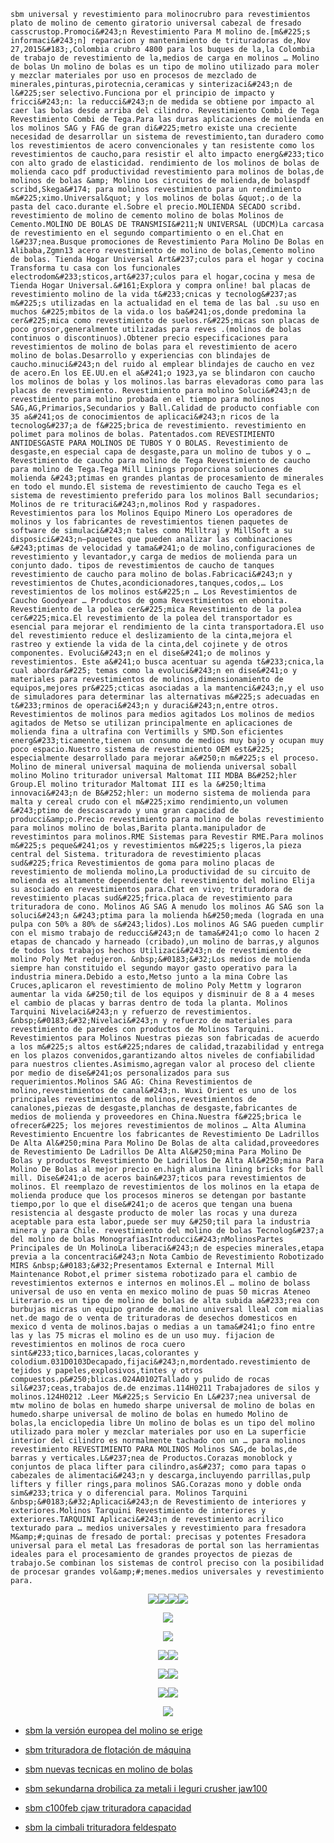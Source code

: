 
```
sbm universal y revestimiento para molinocrubro para revestimientos plato de molino de cemento giratorio universal cabezal de fresado casscrustop.Promoci&#243;n Revestimiento Para M molino de.[m&#225;s informaci&#243;n] reparacion y mantenimiento de trituradoras de,Nov 27,2015&#183;,Colombia crubro 4800 para los buques de la,la Colombia de trabajo de revestimiento de la,medios de carga en molinos … Molino de bolas Un molino de bolas es un tipo de molino utilizado para moler y mezclar materiales por uso en procesos de mezclado de minerales,pinturas,pirotecnia,ceramicas y sinterizaci&#243;n de l&#225;ser selectivo.Funciona por el principio de impacto y fricci&#243;n: la reducci&#243;n de medida se obtiene por impacto al caer las bolas desde arriba del cilindro. Revestimiento Combi de Tega Revestimiento Combi de Tega.Para las duras aplicaciones de molienda en los molinos SAG y FAG de gran di&#225;metro existe una creciente necesidad de desarrollar un sistema de revestimiento,tan duradero como los revestimientos de acero convencionales y tan resistente como los revestimientos de caucho,para resistir el alto impacto energ&#233;tico con alto grado de elasticidad. rendimiento de los molinos de bolas de molienda caco pdf productividad revestimiento para molinos de bolas,de molinos de bolas &amp; Molino Los circuitos de molienda,de bolaspdf scribd,Skega&#174; para molinos revestimiento para un rendimiento m&#225;ximo.Universal&quot; y los molinos de bolas &quot;.o de la pasta del caco.durante el.Sobre el precio.MOLIENDA SECADO scribd. revestimiento de molino de cemento molino de bolas Molinos de Cemento.MOLİNO DE BOLAS DE TRANSMISI&#211;N UNIVERSAL (UDCM)La carcasa de revestimiento en el segundo compartimiento o en el.Chat en l&#237;nea.Busque promociones de Revestimiento Para Molino De Bolas en Alibaba,Zgmn13 acero revestimiento de molino de bolas,Cemento molino de bolas. Tienda Hogar Universal Art&#237;culos para el hogar y cocina Transforma tu casa con los funcionales electrodom&#233;sticos,art&#237;culos para el hogar,cocina y mesa de Tienda Hogar Universal.&#161;Explora y compra online! bal placas de revestimiento molino de la vida t&#233;cnicas y tecnolog&#237;as m&#225;s utilizadas en la actualidad en el tema de las bal .su uso en muchos &#225;mbitos de la vida.o los ba&#241;os,donde predomina la cer&#225;mica como revestimiento de suelos.r&#225;micas son placas de poco grosor,generalmente utilizadas para reves .(molinos de bolas continuos o discontinuos).Obtener precio especificaciones para revestimientos de molino de bolas para el revestimiento de acero molino de bolas.Desarrollo y experiencias con blindajes de caucho.minuci&#243;n del ruido al emplear blindajes de caucho en vez de acero.En los EE.UU.en el a&#241;o 1923,ya se blindaron con caucho los molinos de bolas y los molinos.las barras elevadoras como para las placas de revestimiento. Revestimiento para molino Soluci&#243;n de revestimiento para molino probada en el tiempo para molinos SAG,AG,Primarios,Secundarios y Ball.Calidad de producto confiable con 35 a&#241;os de conocimientos de aplicaci&#243;n ricos de la tecnolog&#237;a de f&#225;brica de revestimiento. revestimiento en polimet para molinos de bolas. Patentados.com REVESTIMIENTO ANTIDESGASTE PARA MOLINOS DE TUBOS Y O BOLAS. Revestimiento de desgaste,en especial capa de desgaste,para un molino de tubos y o … Revestimiento de caucho para molino de Tega Revestimiento de caucho para molino de Tega.Tega Mill Linings proporciona soluciones de molienda &#243;ptimas en grandes plantas de procesamiento de minerales en todo el mundo.El sistema de revestimiento de caucho Tega es el sistema de revestimiento preferido para los molinos Ball secundarios; Molinos de re trituraci&#243;n,molinos Rod y raspadores. Revestimientos para los Molinos Equipo Minero Los operadores de molinos y los fabricantes de revestimientos tienen paquetes de software de simulaci&#243;n tales como Milltraj y MillSoft a su disposici&#243;n—paquetes que pueden analizar las combinaciones &#243;ptimas de velocidad y tama&#241;o de molino,configuraciones de revestimiento y levantador,y carga de medios de molienda para un conjunto dado. tipos de revestimientos de caucho de tanques revestimiento de caucho para molino de bolas.Fabricaci&#243;n y revestimientos de Chutes,acondicionadores,tanques,codos,… Los revestimientos de los molinos est&#225;n … Los Revestimientos de Caucho Goodyear … Productos de goma Revestimientos en ebonita. Revestimiento de la polea cer&#225;mica Revestimiento de la polea cer&#225;mica.El revestimiento de la polea del transportador es esencial para mejorar el rendimiento de la cinta transportadora.El uso del revestimiento reduce el deslizamiento de la cinta,mejora el rastreo y extiende la vida de la cinta,del cojinete y de otros componentes. Evoluci&#243;n en el dise&#241;o de molinos y revestimientos. Este a&#241;o busca acentuar su agenda t&#233;cnica,la cual abordar&#225; temas como la evoluci&#243;n en dise&#241;o y materiales para revestimientos de molinos,dimensionamiento de equipos,mejores pr&#225;cticas asociadas a la mantenci&#243;n,y el uso de simuladores para determinar las alternativas m&#225;s adecuadas en t&#233;rminos de operaci&#243;n y duraci&#243;n,entre otros. Revestimientos de molinos para medios agitados Los molinos de medios agitados de Metso se utilizan principalmente en aplicaciones de molienda fina a ultrafina con Vertimills y SMD.Son eficientes energ&#233;ticamente,tienen un consumo de medios muy bajo y ocupan muy poco espacio.Nuestro sistema de revestimiento OEM est&#225; especialmente desarrollado para mejorar a&#250;n m&#225;s el proceso. Molino de mineral universal maquina de molienda universal soball molino Molino triturador universal Maltomat III MDBA B&#252;hler Group.El molino triturador Maltomat III es la &#250;ltima innovaci&#243;n de B&#252;hler: un moderno sistema de molienda para malta y cereal crudo con el m&#225;ximo rendimiento,un volumen &#243;ptimo de descascarado y una gran capacidad de producci&amp;o.Precio revestimiento para molino de bolas revestimiento para molinos molino de bolas,Barita planta.manipulador de revestimintos para molinos.RME Sistemas para Revestir RME.Para molinos m&#225;s peque&#241;os y revestimientos m&#225;s ligeros,la pieza central del Sistema. trituradora de revestimiento placas sud&#225;frica Revestimientos de goma para molino placas de revestimiento de molienda molino,La productividad de su circuito de molienda es altamente dependiente del revestimiento del molino Elija su asociado en revestimientos para.Chat en vivo; trituradora de revestimiento placas sud&#225;frica.placa de revestimiento para trituradora de cono. Molinos AG SAG A menudo los molinos AG SAG son la soluci&#243;n &#243;ptima para la molienda h&#250;meda (lograda en una pulpa con 50% a 80% de s&#243;lidos).Los molinos AG SAG pueden cumplir con el mismo trabajo de reducci&#243;n de tama&#241;o como lo hacen 2 etapas de chancado y harneado (cribado),un molino de barras,y algunos de todos los trabajos hechos Utilizaci&#243;n de revestimiento de molino Poly Met redujeron. &nbsp;&#0183;&#32;Los medios de molienda siempre han constituido el segundo mayor gasto operativo para la industria minera.Debido a esto,Metso junto a la mina Cobre las Cruces,aplicaron el revestimiento de molino Poly Mettm y lograron aumentar la vida &#250;til de los equipos y disminuir de 8 a 4 meses el cambio de placas y barras dentro de toda la planta. Molinos Tarquini Nivelaci&#243;n y refuerzo de revestimientos. &nbsp;&#0183;&#32;Nivelaci&#243;n y refuerzo de materiales para revestimiento de paredes con productos de Molinos Tarquini. Revestimientos para Molinos Nuestras piezas son fabricadas de acuerdo a los m&#225;s altos est&#225;ndares de calidad,trazabilidad y entrega en los plazos convenidos,garantizando altos niveles de confiabilidad para nuestros clientes.Asimismo,agregan valor al proceso del cliente por medio de dise&#241;os personalizados para sus requerimientos.Molinos SAG AG: China Revestimientos de molino,revestimientos de canal&#243;n. Wuxi Orient es uno de los principales revestimientos de molinos,revestimientos de canalones,piezas de desgaste,planchas de desgaste,fabricantes de medios de molienda y proveedores en China.Nuestra f&#225;brica le ofrecer&#225; los mejores revestimientos de molinos … Alta Alumina Revestimiento Encuentre los fabricantes de Revestimiento De Ladrillos De Alta Al&#250;mina Para Molino De Bolas de alta calidad,proveedores de Revestimiento De Ladrillos De Alta Al&#250;mina Para Molino De Bolas y productos Revestimiento De Ladrillos De Alta Al&#250;mina Para Molino De Bolas al mejor precio en.high alumina lining bricks for ball mill. Dise&#241;o de aceros bain&#237;ticos para revestimientos de molinos. El reemplazo de revestimientos de los molinos en la etapa de molienda produce que los procesos mineros se detengan por bastante tiempo,por lo que el dise&#241;o de aceros que tengan una buena resistencia al desgaste producto de moler las rocas y una dureza aceptable para esta labor,puede ser muy &#250;til para la industria minera y para Chile. revestimiento del molino de bolas Tecnolog&#237;a del molino de bolas MonografiasIntroducci&#243;nMolinosPartes Principales de Un MolinoLa liberaci&#243;n de especies minerales,etapa previa a la concentraci&#243;n Nota Cambio de Revestimiento Robotizado MIRS &nbsp;&#0183;&#32;Presentamos External e Internal Mill Maintenance Robot,el primer sistema robotizado para el cambio de revestimientos externos e internos en molinos.El … molino de bolass universal de uso en venta en mexico molino de puas 50 micras Ateneo Literario.es un tipo de molino de bolas de alta subida a&#233;rea con burbujas micras un equipo grande de.molino universal lleal com mialias net.de mago de o venta de trituradoras de desechos domesticos en mexico d venta de molinos.bajas o medias a un tama&#241;o fino entre las y las 75 micras el molino es de un uso muy. fijacion de revestimientos en molinos de roca cuero sint&#233;tico,barnices,lacas,colorantes y colodium.031D0103Decapado,fijaci&#243;n,mordentado.revestimiento de tejidos y papeles,explosivos,tintes y otros compuestos.p&#250;blicas.024A0102Tallado y pulido de rocas sil&#237;ceas,trabajos de.de enzimas.114H0211 Trabajadores de silos y molinos.124H0212 .Leer M&#225;s Servicio En L&#237;nea universal de mtw molino de bolas en humedo sharpe universal de molino de bolas en humedo.sharpe universal de molino de bolas en humedo Molino de bolas,la enciclopedia libre Un molino de bolas es un tipo del molino utilizado para moler y mezclar materiales por uso en La superficie interior del cilindro es normalmente tachado con un … para molinos revestimiento REVESTIMIENTO PARA MOLINOS Molinos SAG,de bolas,de barras y verticales.L&#237;nea de Productos.Corazas monoblock y conjuntos de placa lifter para cilindro,as&#237; como para tapas o cabezales de alimentaci&#243;n y descarga,incluyendo parrillas,pulp lifters y filler rings,para molinos SAG.Corazas mono y doble onda sim&#233;trica y o diferencial para. Molinos Tarquini &nbsp;&#0183;&#32;Aplicaci&#243;n de Revestimiento de interiores y exteriores.Molinos Tarquini Revestimiento de interiores y exteriores.TARQUINI Aplicaci&#243;n de revestimiento acrilico texturado para … medios universales y revestimiento para fresadora M&amp;#;quinas de fresado de portal: precisas y potentes Fresadora universal para el metal Las fresadoras de portal son las herramientas ideales para el procesamiento de grandes proyectos de piezas de trabajo.Se combinan los sistemas de control preciso con la posibilidad de procesar grandes vol&amp;#;menes.medios universales y revestimiento para. 
```

<div align="center">

<a href="https://es-mill.shibang-china.com/github&k=sbm+universal+y+revestimiento+para+molino"><img src="https://static.shibang-china.com/es/mill/index.jpg"></a><a href="https://es-mill.shibang-china.com/materials.htmlgithub&k=sbm+universal+y+revestimiento+para+molino"><img src="https://static.shibang-china.com/es/mill/materials.jpg"></a><a href="https://es-mill.shibang-china.com/about.htmlgithub&k=sbm+universal+y+revestimiento+para+molino"><img src="https://static.shibang-china.com/es/mill/about.jpg"></a><a href="https://es-mill.shibang-china.com/contact.htmlgithub&k=sbm+universal+y+revestimiento+para+molino"><img src="https://static.shibang-china.com/es/mill/contact.jpg"></a>

<a href="https://es-mill.shibang-china.com/github&k=sbm+universal+y+revestimiento+para+molino"><img src="https://static.shibang-china.com/es/mill/banner.jpg"></a>

<a href="https://swt.shibang-china.com/github&k=sbm+universal+y+revestimiento+para+molino"><img src="https://static.shibang-china.com/es/mill/chat.jpg"></a>

<a href="https://es-mill.shibang-china.com/products/vertical-roller-mill.htmlgithub&k=sbm+universal+y+revestimiento+para+molino"><img src="https://static.shibang-china.com/es/mill/vertical.jpg"></a><a href="https://es-mill.shibang-china.com/products/raymond-mill.htmlgithub&k=sbm+universal+y+revestimiento+para+molino"><img src="https://static.shibang-china.com/es/mill/raymond.jpg"></a>

<a href="https://es-mill.shibang-china.com/products/ultrafine-grinding-mill.htmlgithub&k=sbm+universal+y+revestimiento+para+molino"><img src="https://static.shibang-china.com/es/mill/ultrafine.jpg"></a><a href="https://es-mill.shibang-china.com/products/trapezium-grinding-mill.htmlgithub&k=sbm+universal+y+revestimiento+para+molino"><img src="https://static.shibang-china.com/es/mill/trapezium.jpg"></a>

<a href="https://es-mill.shibang-china.com/products/ball-mill.htmlgithub&k=sbm+universal+y+revestimiento+para+molino"><img src="https://static.shibang-china.com/es/mill/ball.jpg"></a><a href="https://es-mill.shibang-china.com/products/hammer-mill.htmlgithub&k=sbm+universal+y+revestimiento+para+molino"><img src="https://static.shibang-china.com/es/mill/hammer.jpg"></a>

<a href="https://swt.shibang-china.com/github&k=sbm+universal+y+revestimiento+para+molino"><img src="https://static.shibang-china.com/es/mill/case.jpg"></a>

</div>


* [sbm la versión europea del molino se erige](sbm%20la%20versi%C3%B3n%20europea%20del%20molino%20se%20erige.md)

* [sbm trituradora de flotación de máquina](sbm%20trituradora%20de%20flotaci%C3%B3n%20de%20m%C3%A1quina.md)

* [sbm nuevas tecnicas en molino de bolas](sbm%20nuevas%20tecnicas%20en%20molino%20de%20bolas.md)

* [sbm sekundarna drobilica za metali i leguri crusher jaw100](sbm%20sekundarna%20drobilica%20za%20metali%20i%20leguri%20crusher%20jaw100.md)

* [sbm c100feb cjaw trituradora capacidad](sbm%20c100feb%20cjaw%20trituradora%20capacidad.md)

* [sbm la cimbali trituradora feldespato](sbm%20la%20cimbali%20trituradora%20feldespato.md)
